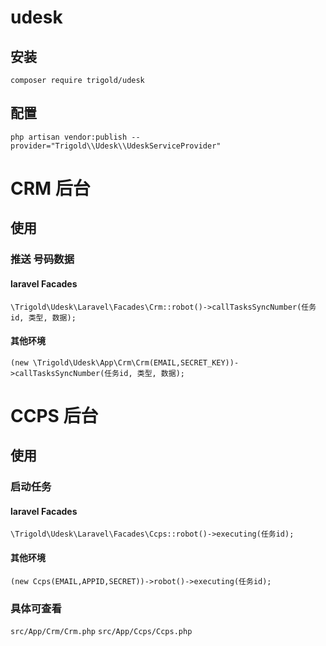 # udesk
## 安装
```composer require trigold/udesk ```
## 配置
```php artisan vendor:publish --provider="Trigold\\Udesk\\UdeskServiceProvider"```

# CRM 后台
## 使用
### 推送 号码数据
#### laravel Facades
```\Trigold\Udesk\Laravel\Facades\Crm::robot()->callTasksSyncNumber(任务id, 类型, 数据);```
#### 其他环境
```(new \Trigold\Udesk\App\Crm\Crm(EMAIL,SECRET_KEY))->callTasksSyncNumber(任务id, 类型, 数据);```

# CCPS 后台
## 使用
### 启动任务
#### laravel Facades
```\Trigold\Udesk\Laravel\Facades\Ccps::robot()->executing(任务id);```
#### 其他环境
```(new Ccps(EMAIL,APPID,SECRET))->robot()->executing(任务id);```


### 具体可查看
```src/App/Crm/Crm.php```
```src/App/Ccps/Ccps.php```
